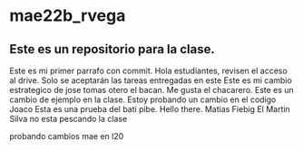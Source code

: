 # mae22b_rvega
## Este es un repositorio para la clase.

Este es mi primer parrafo con commit.
Hola estudiantes, revisen el acceso al drive. Solo se aceptarán las tareas entregadas en este
Este es mi cambio estrategico de jose tomas otero el bacan.
Me gusta el chacarero.
Este es un cambio de ejemplo en la clase.
Estoy probando un cambio en el codigo Joaco
Esta es una prueba del bati pibe. 
Hello there. Matias Fiebig
El Martin Silva no esta pescando la clase







probando cambios mae en l20
